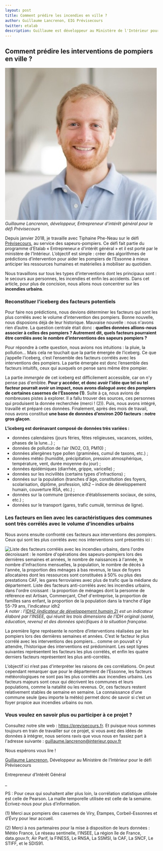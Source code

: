 ```yaml
---
layout: post
title: Comment prédire les incendies en ville ? 
author: Guillaume Lancrenon, EIG Prévisecours
twitter: etalab
description: Guillaume est développeur au Ministère de l'Intérieur pour le défi Prévisecours. Il nous explique comment son équipe a travaillé pour déterminer les facteurs les plus corrélés avec le volume d'incendies urbains dans les différentes communes d'Essonne.   
---
```

## Comment prédire les interventions de pompiers en ville ?

![Portrait de Guillaume](/img/communaute/Guillaume-Lancrenon.png)
_Guillaume Lancrenon, développeur, Entrepreneur d'intérêt général pour le défi Prévisecours_

Depuis janvier 2018, je travaille avec Tiphaine Phe-Neau sur le défi [Prévisecours](https://previsecours.fr), au service des sapeurs-pompiers.  Ce défi fait partie du programme d’Etalab « Entrepreneur.e d'intérêt général » et il est porté par le ministère de l'Intérieur.  L’objectif est simple : créer des algorithmes de prédictions d’intervention pour aider les pompiers de l’Essonne à mieux anticiper les ressources humaines et matérielles à mobiliser au quotidien.

Nous travaillons sur tous les types d’interventions dont les principaux sont : le secours aux personnes, les incendies et enfin les accidents. Dans cet article, pour plus de concision, nous allons nous concentrer sur les **incendies urbains**.

### Reconstituer l'iceberg des facteurs potentiels

Pour faire nos prédictions, nous devions déterminer les facteurs qui sont les plus corrélés avec le volume d’intervention des pompiers. Bonne nouvelle, nous disposions déjà de leur historique. Mauvaise nouvelle : nous n'avons rien d’autre. La question centrale était donc : **quelles données allions-nous associer à celles des pompiers ? Autrement dit, quels facteurs pourraient être corrélés avec le nombre d’interventions des sapeurs pompiers ?**

Pour répondre à cette question, nous avions nos intuitions : la pluie, la pollution… Mais cela ne touchait que la partie émergée de l’iceberg. Ce que j’appelle l’iceberg, c’est l’ensemble des facteurs corrélés avec les interventions des pompiers. La partie émergée est donc l’ensemble des facteurs intuitifs, ceux qui auxquels on pense sans même être pompier. 

La partie _immergée_ de cet iceberg est difficilement accessible, car on n'y pense pas d'emblée. **Pour y accéder, et donc avoir l'idée que tel ou tel facteur pourrait avoir un impact, nous avons dialogué avec des pompiers de certaines casernes de l’Essonne (1)**. Suite à ça, nous avions de nombreuses pistes à explorer. Il a fallu trouver des sources, ces personnes qui produisent la donnée recherchée (merci ! (2)). Puis, nous avons intégré, travaillé et préparé ces données. Finalement, après des mois de travail, nous avons constitué **une base de données d’environ 200 facteurs : notre gros glaçon**. 

**L’iceberg est dorénavant composé de données très variées :**

- données calendaires (jours féries, fêtes religieuses, vacances, soldes, phases de la lune...) ;
- données de pollution de l’air (NO2, O3, PM10) ;
- données allergènes type pollen (graminées, cumul de taxons, etc.) ;
- données météo (humidité, précipitation, pression atmosphérique, température, vent, durée moyenne du jour) ;
- données épidémiques (diarrhée, grippe, varicelle) ;
- données sur les incivilités (certains types d'infractions) ;
- données sur la population (tranches d'âge, constitution des foyers, scolarisation, diplôme, profession, idh2 – indice de développement humain, couverture RSA, etc.) ;
- données sur la commune (présence d’établissements sociaux, de soins, etc.) ;
- données sur le transport (gares, trafic cumulé, terminus de ligne).

### Les facteurs en lien avec les caractéristiques des communes sont très corrélés avec le volume d'incendies urbains

Nous avons ensuite confronté ces facteurs aux interventions des pompiers.  Ceux qui sont les plus corrélés avec nos interventions sont présentés ici :

![Liste des facteurs corrélés avec les incendies urbains, dans l'ordre décroissant : le nombre d'opérations des sapeurs-pompiers lors des dernières semaines et années, le nombre de naissances à l'année, le nombre d'infractions mensuelles, la population, le nombre de décès à l'année, la proportion des ménages à bas revenus, le taux de foyers allocataires dont les ressources sont constituées à 50% ou plus des prestations CAF, les gares ferroviaires avec plus de trafic que la médiane du département. Liste des facteurs anti-corrélés avec les incendies urbains, dans l'ordre croissant : la proportion de ménages dont la personne de référence est Artisan, Commerçant, Chef d'entreprise, la proportion de familles sans enfant, la proportion de la population dans la tranche d'âge 55-79 ans, l'indicateur idh2](/img/blog/facteurs-incendies.png)
_À noter : l'[IDH2 (indicateur de développement humain 2)](https://www.insee.fr/fr/statistiques/fichier/2114265/lm_ind_02_C-7.pdf) est un indicateur élaboré par l'INSEE, qui réunit les trois dimensions de l'IDH original (santé, éducation, revenu) et des données spécifiques à la situation française._

La première ligne représente le nombre d’interventions réalisées par les pompiers lors des dernières semaines et années. C’est le facteur le plus corrélé avec les interventions des pompiers… comme on pouvait s’y attendre, l’historique des interventions est prédominant. Les sept lignes suivantes représentent les facteurs les plus corrélés, et enfin les quatre derniers facteurs représentent les plus anti-corrélés.

L’objectif ici n’est pas d'interpréter les raisons de ces corrélations. On peut cependant remarquer que pour le département de l’Essonne, les facteurs météorologiques ne sont pas les plus corrélés aux incendies urbains. Les facteurs majeurs sont ceux qui décrivent les communes et leurs populations, comme la natalité ou les revenus. Or, ces facteurs restent relativement stables de semaine en semaine. La connaissance d’une commune seule (peu importe la météo) permet donc de savoir si c’est un foyer propice aux incendies urbains ou non.

### Vous voulez en savoir plus ou participer à ce projet ?

Consultez notre site web : https://previsecours.fr.  Et puisque nous sommes toujours en train de travailler sur ce projet, si vous avez des idées de données à intégrer, nous serions ravis que vous nous en fassiez part à l'adresse suivante : [guillaume.lancrenon@interieur.gouv.fr](mailto:guillaume.lancrenon@interieur.gouv.fr)

Nous espérons vous lire !

[Guillaume Lancrenon](https://entrepreneur-interet-general.etalab.gouv.fr/communaute/2018/guillaume-lancrenon.html), Développeur au Ministère de l’Intérieur pour le défi Prévisecours

Entrepreneur d’Intérêt Général 

_

PS : Pour ceux qui souhaitent aller plus loin, la corrélation statistique utilisée est celle de Pearson. La maille temporelle utilisée est celle de la semaine. Écrivez-nous pour plus d’information.

(1) Merci aux pompiers des casernes de Viry, Étampes, Corbeil-Essonnes et d’Évry pour leur accueil.

(2) Merci à nos partenaires pour la mise à disposition de leurs données : Météo France, Le réseau sentinelle, l’INSEE, La région île de France, data.gouv.fr, Air Parif, la FINESS, Le RNSA, La SSMSI, la CAF, La SNCF, Le STIFF, et le SDIS91.

